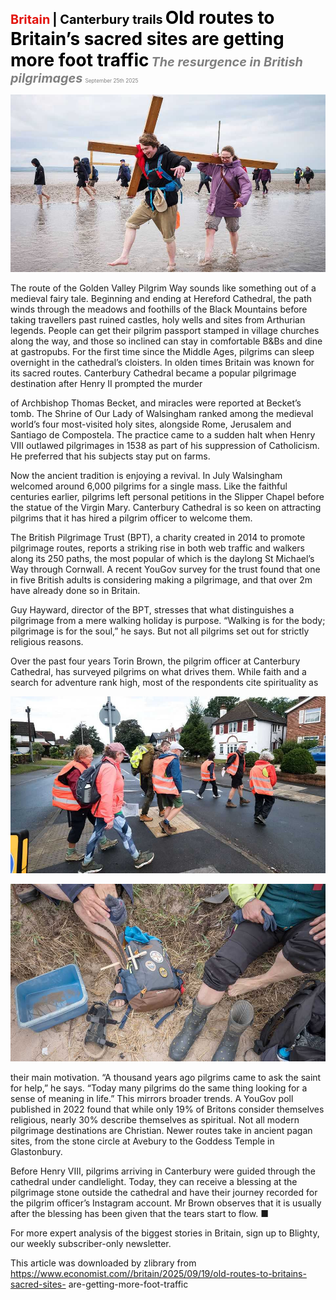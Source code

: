<span style="color:#E3120B; font-size:14.9pt; font-weight:bold;">Britain</span> <span style="color:#000000; font-size:14.9pt; font-weight:bold;">| Canterbury trails</span>
<span style="color:#000000; font-size:21.0pt; font-weight:bold;">Old routes to Britain’s sacred sites are getting more foot traffic</span>
<span style="color:#808080; font-size:14.9pt; font-weight:bold; font-style:italic;">The resurgence in British pilgrimages</span>
<span style="color:#808080; font-size:6.2pt;">September 25th 2025</span>

![](../images/046_Old_routes_to_Britains_sacred_sites_are_getting_more_foot_tr/p0195_img01.jpeg)

The route of the Golden Valley Pilgrim Way sounds like something out of a medieval fairy tale. Beginning and ending at Hereford Cathedral, the path winds through the meadows and foothills of the Black Mountains before taking travellers past ruined castles, holy wells and sites from Arthurian legends. People can get their pilgrim passport stamped in village churches along the way, and those so inclined can stay in comfortable B&Bs and dine at gastropubs. For the first time since the Middle Ages, pilgrims can sleep overnight in the cathedral’s cloisters. In olden times Britain was known for its sacred routes. Canterbury Cathedral became a popular pilgrimage destination after Henry II prompted the murder

of Archbishop Thomas Becket, and miracles were reported at Becket’s tomb. The Shrine of Our Lady of Walsingham ranked among the medieval world’s four most-visited holy sites, alongside Rome, Jerusalem and Santiago de Compostela. The practice came to a sudden halt when Henry VIII outlawed pilgrimages in 1538 as part of his suppression of Catholicism. He preferred that his subjects stay put on farms.

Now the ancient tradition is enjoying a revival. In July Walsingham welcomed around 6,000 pilgrims for a single mass. Like the faithful centuries earlier, pilgrims left personal petitions in the Slipper Chapel before the statue of the Virgin Mary. Canterbury Cathedral is so keen on attracting pilgrims that it has hired a pilgrim officer to welcome them.

The British Pilgrimage Trust (BPT), a charity created in 2014 to promote pilgrimage routes, reports a striking rise in both web traffic and walkers along its 250 paths, the most popular of which is the daylong St Michael’s Way through Cornwall. A recent YouGov survey for the trust found that one in five British adults is considering making a pilgrimage, and that over 2m have already done so in Britain.

Guy Hayward, director of the BPT, stresses that what distinguishes a pilgrimage from a mere walking holiday is purpose. “Walking is for the body; pilgrimage is for the soul,” he says. But not all pilgrims set out for strictly religious reasons.

Over the past four years Torin Brown, the pilgrim officer at Canterbury Cathedral, has surveyed pilgrims on what drives them. While faith and a search for adventure rank high, most of the respondents cite spirituality as

![](../images/046_Old_routes_to_Britains_sacred_sites_are_getting_more_foot_tr/p0197_img01.jpeg)

![](../images/046_Old_routes_to_Britains_sacred_sites_are_getting_more_foot_tr/p0197_img02.jpeg)

their main motivation. “A thousand years ago pilgrims came to ask the saint for help,” he says. “Today many pilgrims do the same thing looking for a sense of meaning in life.” This mirrors broader trends. A YouGov poll published in 2022 found that while only 19% of Britons consider themselves religious, nearly 30% describe themselves as spiritual. Not all modern pilgrimage destinations are Christian. Newer routes take in ancient pagan sites, from the stone circle at Avebury to the Goddess Temple in Glastonbury.

Before Henry VIII, pilgrims arriving in Canterbury were guided through the cathedral under candlelight. Today, they can receive a blessing at the pilgrimage stone outside the cathedral and have their journey recorded for the pilgrim officer’s Instagram account. Mr Brown observes that it is usually after the blessing has been given that the tears start to flow. ■

For more expert analysis of the biggest stories in Britain, sign up to Blighty, our weekly subscriber-only newsletter.

This article was downloaded by zlibrary from https://www.economist.com//britain/2025/09/19/old-routes-to-britains-sacred-sites- are-getting-more-foot-traffic